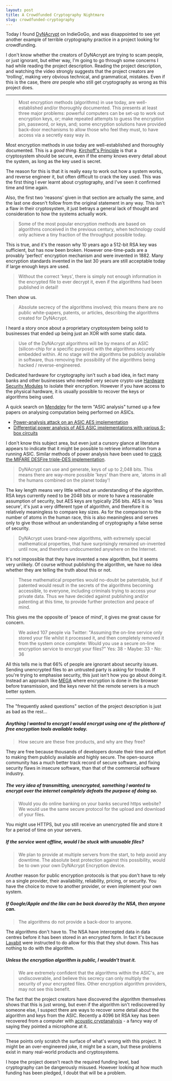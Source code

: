 ```yaml
---
layout: post
title: A Crowdfunded Cryptography Nightmare
slug: crowdfunded-cryptography
---
```




Today I found [DyNAcrypt](http://www.indiegogo.com/projects/dynacrypt-introducing-the-fractalizing-random-abstraction-ciphering-transputer/x/4092978) on IndieGoGo, and was disappointed to see yet another example of terrible cryptography practice in a project looking for crowdfunding.

I don't know whether the creators of DyNAcrypt are trying to scam people, or just ignorant, but either way, I'm going to go through some concerns I had while reading the project description. Reading the project description, and watching the video strongly suggests that the project creators are 'trolling', making very obvious technical, and grammatical, mistakes. Even if this is the case, there *are* people who still get cryptography as wrong as this project does.
- - -

> Most encryption methods (algorithms) in use today, are well-established and/or thoroughly documented. This presents at least three major problems: powerful computers can be set-up to work out encryption keys, or; make repeated attempts to guess the encryption pin, password, or keys, and; some encryption solutions have provided back-door mechanisms to allow those who feel they must, to have access via a secretly easy way in.

Most encryption methods in use today are well-established and thoroughly documented. This is a *good thing*. [Kirchoff's Principle](http://en.wikipedia.org/wiki/Kerckhoffs's_principle) is that a cryptosystem should be secure, even if the enemy knows every detail about the system, as long as the key used is secret.

The reason for this is that it is really easy to work out how a system works, and reverse engineer it, but often difficult to crack the key used. This was the first thing I ever learnt about cryptography, and I've seen it confirmed time and time again.

Also, the first two 'reasons' given in that section are actually the same, and the last one doesn't follow from the original statement in any way. This isn't a flaw in their cryptosystem, it just betrays a general lack of thought and consideration to how the systems actually work.

> Some of the most popular encryption methods are based on algorithms conceived in the previous century, when technology could only achieve a tiny fraction of the throughput possible today.

This is true, and it's the reason why 10 years ago a 512-bit RSA key was sufficient, but has now been broken. However one-time-pads are a provably 'perfect' encryption mechanism and were invented in 1882. Many encryption standards invented in the last 30 years are still acceptable today if large enough keys are used.

> Without the correct 'keys', there is simply not enough information in the encrypted file to ever decrypt it, even if the algorithms had been published in detail!

Then show us.

> Absolute secrecy of the algorithms involved; this means there are no public white-papers, patents, or articles, describing the algorithms created for DyNAcrypt.

I heard a story once about a proprietary cryptosystem being sold to businesses that ended up being just an XOR with some static data.

> Use of the DyNAcrypt algorithms will be by means of an ASIC (silicon-chip for a specific purpose) with the algorithms securely embedded within. At no stage will the algorithms be publicly available in software, thus removing the possibility of the algorithms being hacked / reverse-engineered.

Dedicated hardware for cryptography isn't such a bad idea, in fact many banks and other businesses who needed very secure crypto use [Hardware Security Modules](http://en.wikipedia.org/wiki/Hardware_security_module) to isolate their encryption. However if you have access to the physical hardware, it is usually possible to recover the keys or algorithms being used.

A quick search on [Mendeley](https://mendeley.com) for the term "ASIC analysis" turned up a few papers on analysing computation being performed on ASICs.

 - [Power-analysis attack on an ASIC AES implementation](http://www.mendeley.com/catalog/poweranalysis-attack-asic-aes-implementation/)
 - [Differential power analysis of AES ASIC implementations with various S-box circuits](http://www.mendeley.com/catalog/differential-power-analysis-aes-asic-implementations-various-sbox-circuits/)

I don't know this subject area, but even just a cursory glance at literature appears to indicate that it might be possible to retrieve information from a running ASIC. Similar methods of power analysis have been used to [crack the MIFARE DESFire triple-DES implementation](http://www.iacr.org/workshops/ches/ches2011/presentations/Session%205/CHES2011_Session5_1.pdf).

> DyNAcrypt can use and generate, keys of up to 2,048 bits. This means there are way-more possible 'keys' than there are, 'atoms in all the humans combined on the planet today'!

The key length means very little without an understanding of the algorithm. RSA keys currently need to be 2048 bits or more to have a reasonable assumption of security, but AES keys are typically 256 bits. AES is no 'less secure', it's just a very different type of algorithm, and therefore it is relatively meaningless to compare key sizes. As for the comparison to the number of atoms in the human race, this is also meaningless and serves only to give those without an understanding of cryptography a false sense of security.

> DyNAcrypt uses brand-new algorithms, with extremely special mathematical properties, that have surprisingly remained un-invented until now, and therefore undocumented anywhere on the Internet.

It's not impossible that they have invented a new algorithm, but it seems very unlikely. Of course without publishing the algorithm, we have no idea whether they are telling the truth about this or not.

> These mathematical properties would no-doubt be patentable, but if patented would result in the secrets of the algorithms becoming accessible, to everyone, including criminals trying to access your private data. Thus we have decided against publishing and/or patenting at this time, to provide further protection and peace of mind.

This gives me the opposite of 'peace of mind', it gives me great cause for concern.

> We asked 107 people via Twitter:
> "Assuming the on-line service only stored your file whilst it processed it, and then completely removed it from the system once complete: Would you use a secure on-line encryption service to encrypt your files?"
> Yes: 38 - Maybe: 33 - No: 36

All this tells me is that 66% of people are ignorant about security issues. Sending unencrypted files to an untrusted party is asking for trouble. If you're trying to emphasise security, this just isn't how you go about doing it. Instead an approach like [MEGA](https://mega.co.nz) where encryption is done in the browser before transmission, and the keys never hit the remote servers is a much better system.

- - -

The "frequently asked questions" section of the project description is just as bad as the rest...

##### Anything I wanted to encrypt I would encrypt using one of the plethora of free encryption tools available today.
> How secure are these free products, and why are they free?

They are free because thousands of developers donate their time and effort to making them publicly available and highly secure. The open-source community has a much better track record of secure software, and fixing security flaws in insecure software, than that of the commercial software industry.

##### The very idea of transmitting, unencrypted, something I wanted to encrypt over the internet completely defeats the purpose of doing so.
>Would you do online banking on your banks secured https website? We would use the same secure protocol for the upload and download of your files.

You might use HTTPS, but you still receive an unencrypted file and store it for a period of time on your servers.

##### If the service went offline, would I be stuck with unusable files?
> We plan to provide at multiple servers from the start, to help avoid any downtime. The absolute best protection against this possibility, would be to own your own DyNAcrypt Encryption device.

Another reason for public encryption protocols is that you don't have to rely on a single provider, their availability, reliability, pricing, or security. You have the choice to move to another provider, or even implement your own system.

##### If Google/Apple and the like can be back doored by the NSA, then anyone can.
> The algorithms do not provide a back-door to anyone.

The algorithms don't have to. The NSA have intercepted data in data centres before it has been stored in an encrypted form. In fact it's because [Lavabit](https://lavabit.com) were instructed to do allow for this that they shut down. This has nothing to do with the algorithm.

##### Unless the encryption algorithm is public, I wouldn't trust it.
> We are extremely confident that the algorithms within the ASIC's, are undiscoverable, and believe this secrecy can only multiply the security of your encrypted files. Other encryption algorithm providers, may not see this benefit.

The fact that the project creators have discovered the algorithm themselves shows that this is just wrong, but even if the algorithm isn't rediscovered by someone else, I suspect there are ways to recover some detail about the algorithm and keys from the ASIC. Recently a 4096 bit RSA key has been recovered from a computer with [acoustic cryptanalysis](http://www.cs.tau.ac.il/~tromer/acoustic/) - a fancy way of saying they pointed a microphone at it.

- - -

These points only scratch the surface of what's wrong with this project. It might be an over-engineered joke, it might be a scam, but these problems exist in many real-world products and cryptosystems.

I hope the project doesn't reach the required funding level, bad cryptography can be dangerously misused. However looking at how much funding has been pledged, I doubt that will be a problem.